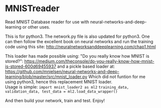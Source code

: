# MNISTreader
Read MNIST Database reader for use with neural-networks-and-deep-learning or other uses.

This is for python3.   The network.py file is also updated for python3.
One can then follow the excellent book on neural networks and run
the training code using this site:
<http://neuralnetworksanddeeplearning.com/chap1.html>

This loader has made possible using:
"Do you really know how MNIST is stored?":
<https://medium.com/theconsole/do-you-really-know-how-mnist-is-stored-600d69455937>
and a pickle based loader at:
<https://github.com/mnielsen/neural-networks-and-deep-learning/blob/master/src/mnist_loader.py>
Which did not funtion for me using python3, hence this replacement MNIST loader.  
Usage is simple:
`import mnist_loader2 as ml2`
`training_data, validation_data, test_data = ml2.load_data_wrapper()`

And then build your network, train and test.  Enjoy!
